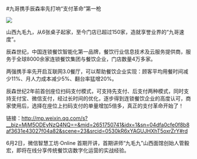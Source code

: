 #九哥携手辰森率先打响“支付革命”第一枪

![](http://www.choicesoft.com.cn/UploadFile/201662010628479.jpg)

山西九毛九，从6张桌子起家，至今门店已超过150家，造就享誉业界的“九哥速度”。

辰森世纪，中国连锁餐饮智能化第一品牌，餐饮行业信息技术及云服务提供商，服务于全球8000余家连锁餐饮集团与餐饮企业，门店数量4万多家。

两强携手率先开启互联网3.0餐厅，可以帮助餐饮企业实现：顾客平均用餐时间减少11%、月人力成本减少5%、翻台率猛增20%。

辰森世纪2年前首创座位扫码支付模式，可支持先支付、后支付两种模式，同时支持支付宝、微信支付，经过长时间的优化，逐步得到连锁餐饮企业的高度认可，商家使用后，选择在座位上扫码支付的单量增加5倍多，真正的支付革命开始了！

链接：http://mp.weixin.qq.com/s?__biz=MjM5ODEyNzQ4NQ==&mid=2651750741&idx=1&sn=04dfa0cfe0f8b8af3631e43027f04a82&scene=23&srcid=0530kR6xYAGUJHXhT5oxrZrY#rd

6月2日，微信智慧工坊·Online 首期开讲，首期讲师“九毛九”山西面馆创始人管毅宏，即将在线分享传统餐饮店数字化运营的实战经验。